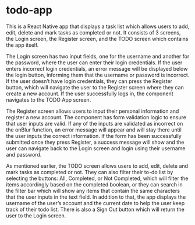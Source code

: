# todo-app

This is a React Native app that displays a task list which allows users to add, edit, delete and mark tasks as completed or not. It consists of 3 screens, the Login screen, the Register screen, and the TODO screen which contains the app itself. 

The Login screen has two input fields, one for the username and another for the password, where the user can enter their login credentials. If the user enters incorrect login credentials, an error message will be displayed below the login button, informing them that the username or password is incorrect. If the user doesn’t have login credentials, they can press the Register button, which will navigate the user to the Register screen where they can create a new account. If the user successfully logs in, the component navigates to the TODO App screen.

The Register screen allows users to input their personal information and register a new account. The component has form validation logic to ensure that user inputs are valid. If any of the inputs are validated as incorrect on the onBlur function, an error message will appear and will stay there until the user inputs the correct information. If the form has been successfully submitted once they press Register, a success message will show and the user can navigate back to the Login screen and login using their username and password.

As mentioned earlier, the TODO screen allows users to add, edit, delete and mark tasks as completed or not. They can also filter their to-do list by selecting the buttons: All, Completed, or Not Completed, which will filter the items accordingly based on the completed boolean, or they can search in the filter bar which will show any items that contain the same characters that the user inputs in the text field. In addition to that, the app displays the username of the user’s account and the current date to help the user keep track of their todo list. There is also a Sign Out button which will return the user to the Login screen.

